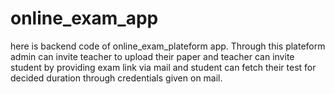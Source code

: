 # online_exam_app
here is backend code of online_exam_plateform app. Through this plateform admin can invite teacher to upload their paper and teacher can invite student by providing exam link via mail and student can fetch their test for decided duration through credentials given on mail. 
